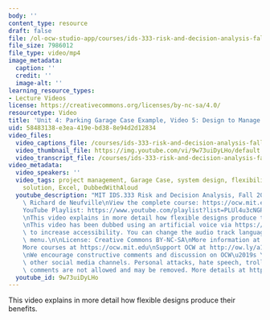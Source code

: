 ```yaml
---
body: ''
content_type: resource
draft: false
file: /ol-ocw-studio-app/courses/ids-333-risk-and-decision-analysis-fall-2021/unit-4-garage-case-video-5_360p_16_9.mp4
file_size: 7986012
file_type: video/mp4
image_metadata:
  caption: ''
  credit: ''
  image-alt: ''
learning_resource_types:
- Lecture Videos
license: https://creativecommons.org/licenses/by-nc-sa/4.0/
resourcetype: Video
title: 'Unit 4: Parking Garage Case Example, Video 5: Design to Manage Uncertainties'
uid: 58483138-e3ea-419e-bd38-8e94d2d12834
video_files:
  video_captions_file: /courses/ids-333-risk-and-decision-analysis-fall-2021/1BcqzG9t2niPHX2CmqTzVZyTBiPOVCTgz_transcript.webvtt
  video_thumbnail_file: https://img.youtube.com/vi/9w73uiDyLHo/default.jpg
  video_transcript_file: /courses/ids-333-risk-and-decision-analysis-fall-2021/1BcqzG9t2niPHX2CmqTzVZyTBiPOVCTgz_transcript.pdf
video_metadata:
  video_speakers: ''
  video_tags: project management, Garage Case, system design, flexibility, win-win
    solution, Excel, DubbedWithAloud
  youtube_description: "MIT IDS.333 Risk and Decision Analysis, Fall 2021\nInstructor:\
    \ Richard de Neufville\nView the complete course: https://ocw.mit.edu/courses/ids-333-risk-and-decision-analysis-fall-2021/\n\
    YouTube Playlist: https://www.youtube.com/playlist?list=PLUl4u3cNGP62jwhTqp8_1kwrkDkxZhpQC\n\
    \nThis video explains in more detail how flexible designs produce their benefits.\n\
    \nThis video has been dubbed using an artificial voice via https://aloud.area120.google.com\
    \ to increase accessibility. You can change the audio track language in the Settings\
    \ menu.\n\nLicense: Creative Commons BY-NC-SA\nMore information at https://ocw.mit.edu/terms\n\
    More courses at https://ocw.mit.edu\nSupport OCW at http://ow.ly/a1If50zVRlQ\n\
    \nWe encourage constructive comments and discussion on OCW\u2019s YouTube and\
    \ other social media channels. Personal attacks, hate speech, trolling, and inappropriate\
    \ comments are not allowed and may be removed. More details at https://ocw.mit.edu/comments."
  youtube_id: 9w73uiDyLHo
---
```

This video explains in more detail how flexible designs produce their benefits.